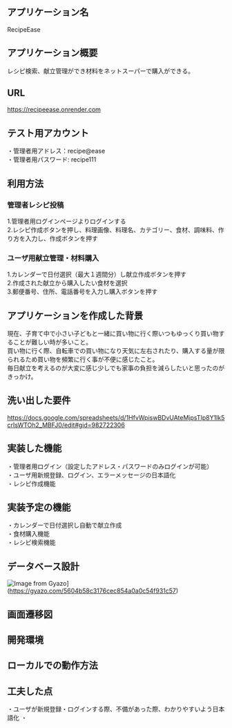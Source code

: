 ## アプリケーション名

RecipeEase


## アプリケーション概要

レシピ検索、献立管理ができ材料をネットスーパーで購入ができる。


## URL

https://recipeease.onrender.com


## テスト用アカウント


・管理者用アドレス：recipe@ease<br>
・管理者用パスワード: recipe111<br>


## 利用方法

### 管理者レシピ投稿
1.管理者用ログインページよりログインする<br>
2.レシピ作成ボタンを押し、料理画像、料理名、カテゴリー、食材、調味料、作り方を入力し、作成ボタンを押す<br>

### ユーザ用献立管理・材料購入
1.カレンダーで日付選択（最大１週間分）し献立作成ボタンを押す<br>
2.作成された献立から購入したい食材を選択<br>
3.郵便番号、住所、電話番号を入力し購入ボタンを押す<br>


## アプリケーションを作成した背景
現在、子育て中で小さい子どもと一緒に買い物に行く際いつもゆっくり買い物することが難しい時が多いこと。<br>
買い物に行く際、自転車での買い物になり天気に左右されたり、購入する量が限られるため買い物を頻繁に行く事が不便に感じたこと。<br>毎日献立を考えるのが大変に感じ少しでも家事の負担を減らしたいと思ったのがきっかけ。


## 洗い出した要件
https://docs.google.com/spreadsheets/d/1HfvWpiswBDvUAteMjpsTIp8Y1Ik5crIsWTOh2_MBFJ0/edit#gid=982722306


## 実装した機能
・管理者用ログイン（設定したアドレス・パスワードのみログインが可能）<br>
・ユーザ用新規登録、ログイン、エラーメッセージの日本語化<br>
・レシピ作成機能<br>


## 実装予定の機能

・カレンダーで日付選択し自動で献立作成<br>
・食材購入機能<br>
・レシピ検索機能<br>


## データベース設計
![Image from Gyazo](https://i.gyazo.com/5604b58c3176cec854a0a0c54f931c57.png)](https://gyazo.com/5604b58c3176cec854a0a0c54f931c57)



## 画面遷移図

## 開発環境


## ローカルでの動作方法


## 工夫した点
・ユーザが新規登録・ログインする際、不備があった際、わかりやすいよう日本語化
・


